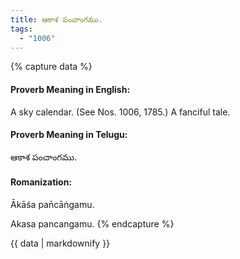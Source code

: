 ```yaml
---
title: ఆకాశ పంచాంగము.
tags:
  - "1006"
---
```


{% capture data %}
#### Proverb Meaning in English:
A sky calendar.
(See Nos. 1006, 1785.)
A fanciful tale.

#### Proverb Meaning in Telugu:
ఆకాశ పంచాంగము.

#### Romanization:
Ākāśa pan̄cāṅgamu.

Akasa pancangamu.
{% endcapture %}

{{ data | markdownify }}

